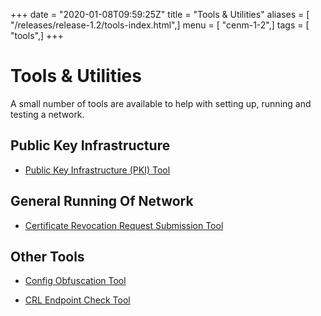 +++
date = "2020-01-08T09:59:25Z"
title = "Tools & Utilities"
aliases = [ "/releases/release-1.2/tools-index.html",]
menu = [ "cenm-1-2",]
tags = [ "tools",]
+++


# Tools & Utilities

A small number of tools are available to help with setting up, running and testing a network.


## Public Key Infrastructure


* [Public Key Infrastructure (PKI) Tool](pki-tool.md)



## General Running Of Network


* [Certificate Revocation Request Submission Tool](tool-crr-submission.md)



## Other Tools


* [Config Obfuscation Tool](config-obfuscation-tool.md)

* [CRL Endpoint Check Tool](crl-endpoint-check-tool.md)



